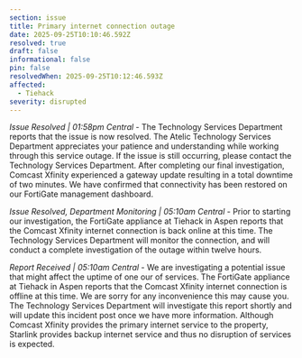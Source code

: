 ```yaml
---
section: issue
title: Primary internet connection outage
date: 2025-09-25T10:10:46.592Z
resolved: true
draft: false
informational: false
pin: false
resolvedWhen: 2025-09-25T10:12:46.593Z
affected:
  - Tiehack
severity: disrupted
---
```

*Issue Resolved | 01:58pm Central* - The Technology Services Department reports that the issue is now resolved. The Atelic Technology Services Department appreciates your patience and understanding while working through this service outage. If the issue is still occurring, please contact the Technology Services Department. After completing our final investigation, Comcast Xfinity experienced a gateway update resulting in a total downtime of two minutes. We have confirmed that connectivity has been restored on our FortiGate management dashboard.

*Issue Resolved, Department Monitoring | 05:10am Central* - Prior to starting our investigation, the FortiGate appliance at Tiehack in Aspen reports that the Comcast Xfinity internet connection is back online at this time. The Technology Services Department will monitor the connection, and will conduct a complete investigation of the outage within twelve hours.

*Report Received | 05:10am Central* - We are investigating a potential issue that might affect the uptime of one our of services. The FortiGate appliance at Tiehack in Aspen reports that the Comcast Xfinity internet connection is offline at this time. We are sorry for any inconvenience this may cause you. The Technology Services Department will investigate this report shortly and will update this incident post once we have more information. Although Comcast Xfinity provides the primary internet service to the property, Starlink provides backup internet service and thus no disruption of services is expected.